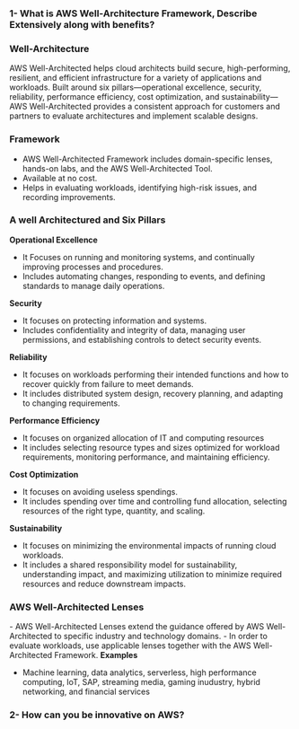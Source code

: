 <h3>1- What is AWS Well-Architecture Framework, Describe Extensively along with benefits?</h3>

<h3> Well-Architecture</h3>
AWS Well-Architected helps cloud architects build secure, high-performing, resilient, and efficient infrastructure for a variety of applications and workloads. Built around six pillars—operational excellence, security, reliability, performance efficiency, cost optimization, and sustainability—AWS Well-Architected provides a consistent approach for customers and partners to evaluate architectures and implement scalable designs.

<h3> Framework </h3>

- AWS Well-Architected Framework includes domain-specific lenses, hands-on labs, and the AWS Well-Architected Tool.
- Available at no cost. 
- Helps in evaluating workloads, identifying high-risk issues, and recording improvements.

<h3> A well Architectured and Six Pillars </h3>

<b> Operational Excellence</b>
 
- It Focuses on running and monitoring systems, and continually improving processes and procedures.
- Includes automating changes, responding to events, and defining standards to manage daily operations.


<b> Security </b>

- It focuses on protecting information and systems.
- Includes confidentiality and integrity of data, managing user permissions, and establishing controls to detect security events.

<b> Reliability </b>

- It focuses on workloads performing their intended functions and how to recover quickly from failure to meet demands.
- It includes distributed system design, recovery planning, and adapting to changing requirements.

<b> Performance Efficiency  </b>

- It focuses on organized allocation of IT and computing resources
- It includes selecting resource types and sizes optimized for workload requirements, monitoring performance, and maintaining efficiency.

<b> Cost Optimization </b>
- It focuses on avoiding useless spendings.
- It includes spending over time and controlling fund allocation, selecting resources of the right type, quantity, and scaling.

<b> Sustainability </b>
- It focuses on minimizing the environmental impacts of running cloud workloads.
- It includes a shared responsibility model for sustainability, understanding impact, and maximizing utilization to minimize required resources and reduce downstream impacts.

<h3> AWS Well-Architected Lenses </h3>
- AWS Well-Architected Lenses extend the guidance offered by AWS Well-Architected to specific industry and technology domains.
- In order to evaluate workloads, use applicable lenses together with the AWS Well-Architected Framework.
<b>Examples </b> 

- Machine learning, data analytics, serverless, high performance computing, IoT, SAP, streaming media, gaming inudustry, hybrid networking, and financial services





<h3> 2- How can you be innovative on AWS? </h3>
